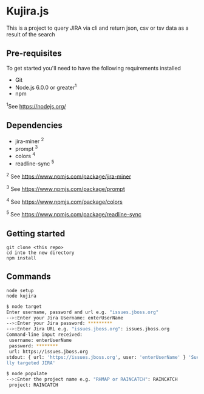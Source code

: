 # Kujira.js

This is a project to query JIRA via cli and return json, csv or tsv data as a result of the search

## Pre-requisites 

To get started you'll need to have the following requirements installed

- Git
- Node.js 6.0.0 or greater<sup>1</sup>
- npm

<sup>1</sup>See https://nodejs.org/

## Dependencies 

- jira-miner <sup>2</sup>
- prompt <sup>3</sup>
- colors <sup>4</sup>
- readline-sync <sup>5</sup>
    
<sup>2</sup> See https://www.npmjs.com/package/jira-miner

<sup>3</sup> See https://www.npmjs.com/package/prompt

<sup>4</sup> See https://www.npmjs.com/package/colors

<sup>5</sup> See https://www.npmjs.com/package/readline-sync

## Getting started
    
    git clone <this repo>
    cd into the new directory
	npm install
    
## Commands
     

    node setup
    node kujira
    
```bash
$ node target
Enter username, password and url e.g. "issues.jboss.org"
-->:Enter your Jira Username: enterUserName
-->:Enter your Jira password: *********    
-->:Enter Jira URL e.g. "issues.jboss.org": issues.jboss.org
Command-line input received:
 username: enterUserName
 password: ********
 url: https://issues.jboss.org
stdout: { url: 'https://issues.jboss.org', user: 'enterUserName' } 'Successfu
lly targeted JIRA'

````

````bash
$ node populate    
-->:Enter the project name e.g. "RHMAP or RAINCATCH": RAINCATCH
 project: RAINCATCH
````
